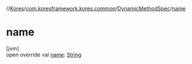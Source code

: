 //[Kores](../../../index.md)/[com.koresframework.kores.common](../index.md)/[DynamicMethodSpec](index.md)/[name](name.md)

# name

[jvm]\
open override val [name](name.md): [String](https://kotlinlang.org/api/latest/jvm/stdlib/kotlin/-string/index.html)

